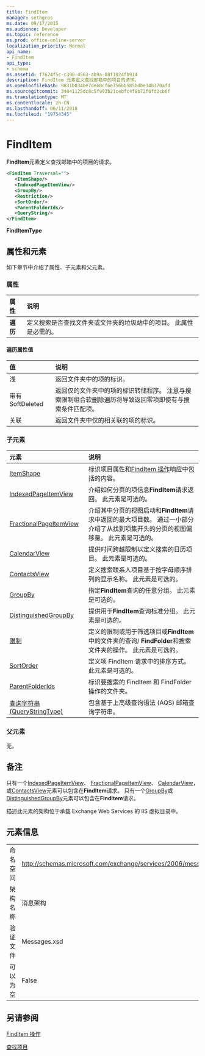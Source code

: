 ```yaml
---
title: FindItem
manager: sethgros
ms.date: 09/17/2015
ms.audience: Developer
ms.topic: reference
ms.prod: office-online-server
localization_priority: Normal
api_name:
- FindItem
api_type:
- schema
ms.assetid: f7624f5c-c390-4563-ab9a-08f1024fb914
description: FindItem 元素定义查找邮箱中的项目的请求。
ms.openlocfilehash: 9831b034be7deb0cf6e756bb585bdbe34b370afd
ms.sourcegitcommit: 34041125dc8c5f993b21cebfc4f8b72f0fd2cb6f
ms.translationtype: MT
ms.contentlocale: zh-CN
ms.lasthandoff: 06/11/2018
ms.locfileid: "19754345"
---
```

# <a name="finditem"></a>FindItem

**FindItem**元素定义查找邮箱中的项目的请求。 
  
```xml
<FindItem Traversal="">
   <ItemShape/>
   <IndexedPageItemView/>
   <GroupBy/>
   <Restriction/>
   <SortOrder/>
   <ParentFolderIds/>
   <QueryString/>
</FindItem>
```

 **FindItemType**
## <a name="attributes-and-elements"></a>属性和元素

如下章节中介绍了属性、子元素和父元素。
  
### <a name="attributes"></a>属性

|**属性**|**说明**|
|:-----|:-----|
|**遍历** <br/> |定义搜索是否查找文件夹或文件夹的垃圾站中的项目。 此属性是必需的。  <br/> |
   
#### <a name="traversal-attribute-values"></a>遍历属性值

|**值**|**说明**|
|:-----|:-----|
|浅  <br/> |返回文件夹中的项的标识。  <br/> |
|带有 SoftDeleted  <br/> |返回仅的文件夹中的项的标识转储程序。 注意与搜索限制组合软删除遍历将导致返回零项即使有与搜索条件匹配项。  <br/> |
|关联  <br/> |返回文件夹中仅的相关联的项的标识。  <br/> |
   
### <a name="child-elements"></a>子元素

|**元素**|**说明**|
|:-----|:-----|
|[ItemShape](itemshape.md) <br/> |标识项目属性和[FindItem 操作](finditem-operation.md)响应中包括的内容。  <br/> |
|[IndexedPageItemView](indexedpageitemview.md) <br/> |介绍如何分页的项信息**FindItem**请求返回。 此元素是可选的。  <br/> |
|[FractionalPageItemView](fractionalpageitemview.md) <br/> |介绍其中分页的视图启动和**FindItem**请求中返回的最大项目数。 通过一小部分介绍了从找到项集开头的分页的视图偏移量。 此元素是可选的。  <br/> |
|[CalendarView](calendarview.md) <br/> |提供时间跨越限制以定义搜索的日历项目。 此元素是可选的。  <br/> |
|[ContactsView](contactsview.md) <br/> |定义搜索联系人项目基于按字母顺序排列的显示名称。 此元素是可选的。  <br/> |
|[GroupBy](groupby.md) <br/> |指定**FindItem**查询的任意分组。 此元素是可选的。  <br/> |
|[DistinguishedGroupBy](distinguishedgroupby.md) <br/> |提供用于**FindItem**查询标准分组。 此元素是可选的。  <br/> |
|[限制](restriction.md) <br/> |定义的限制或用于筛选项目或**FindItem**中的文件夹的查询/ **FindFolder**和搜索文件夹的操作。 此元素是可选的。  <br/> |
|[SortOrder](sortorder.md) <br/> |定义项 FindItem 请求中的排序方式。 此元素是可选的。  <br/> |
|[ParentFolderIds](parentfolderids.md) <br/> |标识要搜索的 FindItem 和 FindFolder 操作的文件夹。  <br/> |
|[查询字符串 (QueryStringType)](querystring-querystringtype.md) <br/> |包含基于上高级查询语法 (AQS) 邮箱查询字符串。  <br/> |
   
### <a name="parent-elements"></a>父元素

无。
  
## <a name="remarks"></a>备注

只有一个[IndexedPageItemView](indexedpageitemview.md)、 [FractionalPageItemView](fractionalpageitemview.md)、 [CalendarView](calendarview.md)，或[ContactsView](contactsview.md)元素可以包含在**FindItem**请求。 只有一个[GroupBy](groupby.md)或[DistinguishedGroupBy](distinguishedgroupby.md)元素可以包含在**FindItem**请求。 
  
描述此元素的架构位于承载 Exchange Web Services 的 IIS 虚拟目录中。
  
## <a name="element-information"></a>元素信息

|||
|:-----|:-----|
|命名空间  <br/> |http://schemas.microsoft.com/exchange/services/2006/messages  <br/> |
|架构名称  <br/> |消息架构  <br/> |
|验证文件  <br/> |Messages.xsd  <br/> |
|可以为空  <br/> |False  <br/> |
   
## <a name="see-also"></a>另请参阅



[FindItem 操作](finditem-operation.md)


[查找项目](http://msdn.microsoft.com/library/63af1f9c-464b-4fca-9ae3-3d60f24ca93c%28Office.15%29.aspx)

